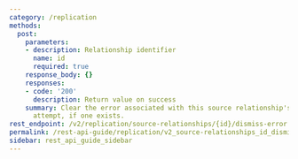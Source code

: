 ```yaml
---
category: /replication
methods:
  post:
    parameters:
    - description: Relationship identifier
      name: id
      required: true
    response_body: {}
    responses:
    - code: '200'
      description: Return value on success
    summary: Clear the error associated with this source relationship's last replication
      attempt, if one exists.
rest_endpoint: /v2/replication/source-relationships/{id}/dismiss-error
permalink: /rest-api-guide/replication/v2_source-relationships_id_dismiss-error.html
sidebar: rest_api_guide_sidebar
---
```

